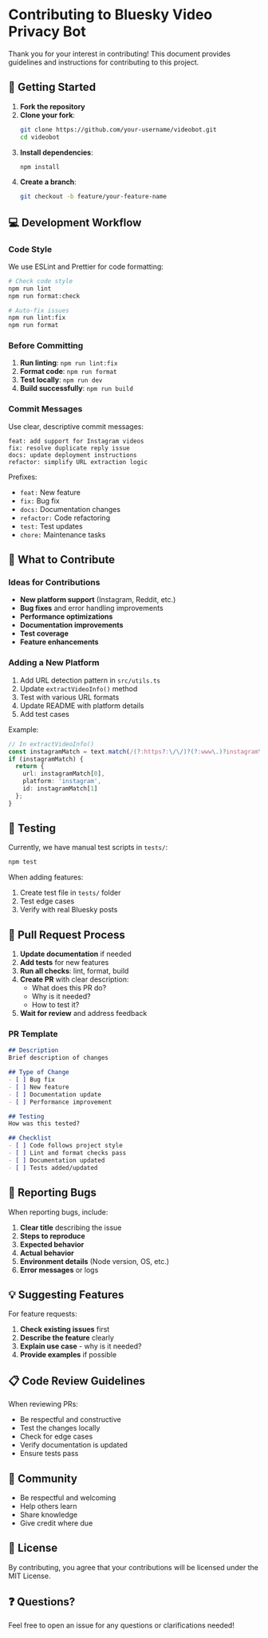 # Contributing to Bluesky Video Privacy Bot

Thank you for your interest in contributing! This document provides guidelines and instructions for contributing to this project.

## 🚀 Getting Started

1. **Fork the repository**
2. **Clone your fork**:
   ```bash
   git clone https://github.com/your-username/videobot.git
   cd videobot
   ```
3. **Install dependencies**:
   ```bash
   npm install
   ```
4. **Create a branch**:
   ```bash
   git checkout -b feature/your-feature-name
   ```

## 💻 Development Workflow

### Code Style

We use ESLint and Prettier for code formatting:

```bash
# Check code style
npm run lint
npm run format:check

# Auto-fix issues
npm run lint:fix
npm run format
```

### Before Committing

1. **Run linting**: `npm run lint:fix`
2. **Format code**: `npm run format`
3. **Test locally**: `npm run dev`
4. **Build successfully**: `npm run build`

### Commit Messages

Use clear, descriptive commit messages:

```
feat: add support for Instagram videos
fix: resolve duplicate reply issue
docs: update deployment instructions
refactor: simplify URL extraction logic
```

Prefixes:
- `feat:` New feature
- `fix:` Bug fix
- `docs:` Documentation changes
- `refactor:` Code refactoring
- `test:` Test updates
- `chore:` Maintenance tasks

## 🎯 What to Contribute

### Ideas for Contributions

- **New platform support** (Instagram, Reddit, etc.)
- **Bug fixes** and error handling improvements
- **Performance optimizations**
- **Documentation improvements**
- **Test coverage**
- **Feature enhancements**

### Adding a New Platform

1. Add URL detection pattern in `src/utils.ts`
2. Update `extractVideoInfo()` method
3. Test with various URL formats
4. Update README with platform details
5. Add test cases

Example:
```typescript
// In extractVideoInfo()
const instagramMatch = text.match(/(?:https?:\/\/)?(?:www\.)?instagram\.com\/(?:p|reel)\/([a-zA-Z0-9_-]+)/);
if (instagramMatch) {
  return {
    url: instagramMatch[0],
    platform: 'instagram',
    id: instagramMatch[1]
  };
}
```

## 🧪 Testing

Currently, we have manual test scripts in `tests/`:

```bash
npm test
```

When adding features:
1. Create test file in `tests/` folder
2. Test edge cases
3. Verify with real Bluesky posts

## 📝 Pull Request Process

1. **Update documentation** if needed
2. **Add tests** for new features
3. **Run all checks**: lint, format, build
4. **Create PR** with clear description:
   - What does this PR do?
   - Why is it needed?
   - How to test it?
5. **Wait for review** and address feedback

### PR Template

```markdown
## Description
Brief description of changes

## Type of Change
- [ ] Bug fix
- [ ] New feature
- [ ] Documentation update
- [ ] Performance improvement

## Testing
How was this tested?

## Checklist
- [ ] Code follows project style
- [ ] Lint and format checks pass
- [ ] Documentation updated
- [ ] Tests added/updated
```

## 🐛 Reporting Bugs

When reporting bugs, include:

1. **Clear title** describing the issue
2. **Steps to reproduce**
3. **Expected behavior**
4. **Actual behavior**
5. **Environment details** (Node version, OS, etc.)
6. **Error messages** or logs

## 💡 Suggesting Features

For feature requests:

1. **Check existing issues** first
2. **Describe the feature** clearly
3. **Explain use case** - why is it needed?
4. **Provide examples** if possible

## 📋 Code Review Guidelines

When reviewing PRs:

- Be respectful and constructive
- Test the changes locally
- Check for edge cases
- Verify documentation is updated
- Ensure tests pass

## 🤝 Community

- Be respectful and welcoming
- Help others learn
- Share knowledge
- Give credit where due

## 📄 License

By contributing, you agree that your contributions will be licensed under the MIT License.

## ❓ Questions?

Feel free to open an issue for any questions or clarifications needed!
